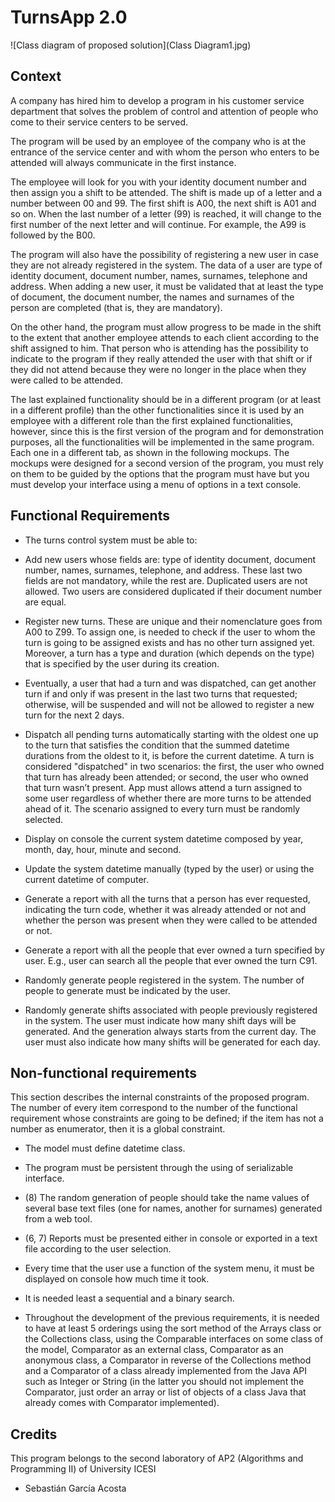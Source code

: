 # TurnsApp 2.0 

![Class diagram of proposed solution](Class Diagram1.jpg) 

## Context
A company has hired him to develop a program in his customer service department that solves the problem of control and attention of people who come to their service centers to be served.

The program will be used by an employee of the company who is at the entrance of the service center and with whom the person who enters to be attended will always communicate in the first instance.

The employee will look for you with your identity document number and then assign you a shift to be attended. The shift is made up of a letter and a number between 00 and 99. The first shift is A00, the next shift is A01 and so on. When the last number of a letter (99) is reached, it will change to the first number of the next letter and will continue. For example, the A99 is followed by the B00.

The program will also have the possibility of registering a new user in case they are not already registered in the system. The data of a user are type of identity document, document number, names, surnames, telephone and address. When adding a new user, it must be validated that at least the type of document, the document number, the names and surnames of the person are completed (that is, they are mandatory).

On the other hand, the program must allow progress to be made in the shift to the extent that another employee attends to each client according to the shift assigned to him. That person who is attending has the possibility to indicate to the program if they really attended the user with that shift or if they did not attend because they were no longer in the place when they were called to be attended.

The last explained functionality should be in a different program (or at least in a different profile) than the other functionalities since it is used by an employee with a different role than the first explained functionalities, however, since this is the first version of the program and for demonstration purposes, all the functionalities will be implemented in the same program. Each one in a different tab, as shown in the following mockups. The mockups were designed for a second version of the program, you must rely on them to be guided by the options that the program must have but you must develop your interface using a menu of options in a text console.

## Functional Requirements
+ The turns control system must be able to:
	
+ Add new users whose fields are: type of identity document, document number, names, surnames, telephone, and address. These last two fields are not mandatory, while the rest are. Duplicated users are not allowed. Two users are considered duplicated if their document number are equal.

+ Register new turns. These are unique and their nomenclature goes from A00 to Z99. To assign one, is needed to check if the user to whom the turn is going to be assigned exists and has no other turn assigned yet. Moreover, a turn has a type and duration (which depends on the type) that is specified by the user during its creation.

+ Eventually, a user that had a turn and was dispatched, can get another turn if and only if was present in the last two turns that requested; otherwise, will be suspended and will not be allowed to register a new turn for the next 2 days. 

+ Dispatch all pending turns automatically starting with the oldest one up to the turn that satisfies the condition that the summed datetime durations from the oldest to it, is before the current datetime. A turn is considered "dispatched" in two scenarios: the first, the user who owned that turn has already been attended; or second, the user who owned that turn wasn’t present. App must allows attend a turn assigned to some user regardless of whether there are more turns to be attended ahead of it. The scenario assigned to every turn must be randomly selected. 

+ Display on console the current system datetime composed by year, month, day, hour, minute and second.

+ Update the system datetime manually (typed by the user) or using the current datetime of computer.

+ Generate a report with all the turns that a person has ever requested, indicating the turn code, whether it was already attended or not and whether the person was present when they were called to be attended or not. 

+ Generate a report with all the people that ever owned a turn specified by user. E.g., user can search all the people that ever owned the turn C91.   

+ Randomly generate people registered in the system. The number of people to generate must be indicated by the user.

+ Randomly generate shifts associated with people previously registered in the system. The user must indicate how many shift days will be generated. And the generation always starts from the current day. The user must also indicate how many shifts will be generated for each day. 

## Non-functional requirements
This section describes the internal constraints of the proposed program. The number of every item correspond to the number of the functional requirement whose constraints are going to be defined; if the item has not a number as enumerator, then it is a global constraint.

* The model must define datetime class.

* The program must be persistent through the using of serializable interface.

* (8) The random generation of people should take the name values of several base text files (one for names, another for surnames) generated from a web tool.

* (6, 7) Reports must be presented either in console or exported in a text file according to the user selection.	 

* Every time that the user use a function of the system menu, it must be displayed on console how much time it took.

* It is needed least a sequential and a binary search.

* Throughout the development of the previous requirements, it is needed to have at least 5 orderings using the sort method of the Arrays class or the Collections class, using the Comparable interfaces on some class of the model, Comparator as an external class, Comparator as an anonymous class, a Comparator in reverse of the Collections method and a Comparator of a class already implemented from the Java API such as Integer or String (in the latter you should not implement the Comparator, just order an array or list of objects of a class Java that already comes with Comparator implemented).

## Credits

This program belongs to the second laboratory of AP2 (Algorithms and Programming II) of University ICESI

- Sebastián García Acosta
